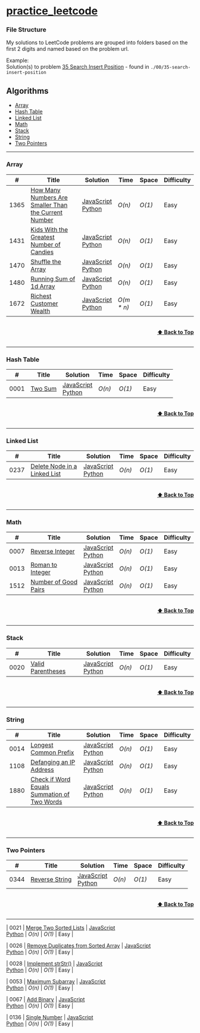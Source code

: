 # [practice_leetcode](https://leetcode.com/problemset/all/)

### File Structure

My solutions to LeetCode problems are grouped into folders based on the first 2 digits and named based on the problem url.

Example:<br>
Solution(s) to problem [35 Search Insert Position](https://leetcode.com/problems/search-insert-position/) - found in `./00/35-search-insert-position`

## Algorithms

- [Array](https://github.com/michedomingo/practice_leetcode#Array)
- [Hash Table](https://github.com/michedomingo/practice_leetcode#Hash-Table)
- [Linked List](https://github.com/michedomingo/practice_leetcode#Linked-List)
- [Math](https://github.com/michedomingo/practice_leetcode#Math)
- [Stack](https://github.com/michedomingo/practice_leetcode#Stack)
- [String](https://github.com/michedomingo/practice_leetcode#String)
- [Two Pointers](https://github.com/michedomingo/practice_leetcode#Two-Pointers)

---

### Array

| #    | Title                                                                                                                                       | Solution                                                                                                                                                   | Time        | Space  | Difficulty |
| ---- | ------------------------------------------------------------------------------------------------------------------------------------------- | ---------------------------------------------------------------------------------------------------------------------------------------------------------- | ----------- | ------ | ---------- |
| 1365 | [How Many Numbers Are Smaller Than the Current Number](https://leetcode.com/problems/how-many-numbers-are-smaller-than-the-current-number/) | [JavaScript]()<br>[Python](./13/65-how-many-numbers-are-smaller-than-the-current-number/1365-how-many-numbers-are-smaller-than-the-current-number.py)      | _O(n)_      | _O(1)_ | Easy       |
| 1431 | [Kids With the Greatest Number of Candies](https://leetcode.com/problems/kids-with-the-greatest-number-of-candies/)                         | [JavaScript]()<br>[Python](./14/31-kids-with-the-greatest-number-of-candies/1431-kids-with-the-greatest-number-of-candies.py)                              | _O(n)_      | _O(1)_ | Easy       |
| 1470 | [Shuffle the Array](https://leetcode.com/problems/shuffle-the-array/)                                                                       | [JavaScript]()<br>[Python](./14/70-shuffle-the-array/1470-shuffle-the-array.py)                                                                            | _O(n)_      | _O(1)_ | Easy       |
| 1480 | [Running Sum of 1d Array](https://leetcode.com/problems/running-sum-of-1d-array/)                                                           | [JavaScript](./14/80-running-sum-of-1d-array/1480-running-sum-of-1d-array.js)<br>[Python](./14/80-running-sum-of-1d-array/1480-running-sum-of-1d-array.py) | _O(n)_      | _O(1)_ | Easy       |
| 1672 | [Richest Customer Wealth](https://leetcode.com/problems/richest-customer-wealth/)                                                           | [JavaScript]()<br>[Python](./16/72-richest-customer-wealth/1672-richest-customer-wealth.py)                                                                | _O(m \* n)_ | _O(1)_ | Easy       |

<br/>
<div align="right">
    <b><a href="#algorithms">⬆️ Back to Top</a></b>
</div>
<br/>

---

### Hash Table

| #    | Title                                             | Solution                                                                                   | Time   | Space  | Difficulty |
| ---- | ------------------------------------------------- | ------------------------------------------------------------------------------------------ | ------ | ------ | ---------- |
| 0001 | [Two Sum](https://leetcode.com/problems/two-sum/) | [JavaScript](./00/01-two-sum/0001-two-sum.js)<br>[Python](./00/01-two-sum/0001-two-sum.py) | _O(n)_ | _O(1)_ | Easy       |

<br/>
<div align="right">
    <b><a href="#algorithms">⬆️ Back to Top</a></b>
</div>
<br/>

---

### Linked List

| #    | Title                                                                                       | Solution                                                                                                                                                                       | Time   | Space  | Difficulty |
| ---- | ------------------------------------------------------------------------------------------- | ------------------------------------------------------------------------------------------------------------------------------------------------------------------------------ | ------ | ------ | ---------- |
| 0237 | [Delete Node in a Linked List](https://leetcode.com/problems/delete-node-in-a-linked-list/) | [JavaScript](./02/37-delete-node-in-a-linked-list/0237-delete-node-in-a-linked-list.js)<br>[Python](./02/37-delete-node-in-a-linked-list/0237-delete-node-in-a-linked-list.py) | _O(n)_ | _O(1)_ | Easy       |

<br/>
<div align="right">
    <b><a href="#algorithms">⬆️ Back to Top</a></b>
</div>
<br/>

---

### Math

| #    | Title                                                                      | Solution                                                                                                                       | Time   | Space  | Difficulty |
| ---- | -------------------------------------------------------------------------- | ------------------------------------------------------------------------------------------------------------------------------ | ------ | ------ | ---------- |
| 0007 | [Reverse Integer](https://leetcode.com/problems/reverse-integer/)          | [JavaScript](./00/07-reverse-integer/0007-reverse-integer.js)<br>[Python](./00/07-reverse-integer/0007-reverse-integer.py)     | _O(n)_ | _O(1)_ | Easy       |
| 0013 | [Roman to Integer](https://leetcode.com/problems/roman-to-integer/)        | [JavaScript](./00/13-roman-to-integer/0013-roman-to-integer.js)<br>[Python](./00/13-roman-to-integer/0013-roman-to-integer.py) | _O(n)_ | _O(1)_ | Easy       |
| 1512 | [Number of Good Pairs](https://leetcode.com/problems/number-of-good-pairs) | [JavaScript]()<br>[Python](./15/12-number-of-good-pairs/1512-number-of-good-pairs.py)                                          | _O(n)_ | _O(1)_ | Easy       |

<br/>
<div align="right">
    <b><a href="#algorithms">⬆️ Back to Top</a></b>
</div>
<br/>

---

### Stack

| #    | Title                                                                 | Solution                                                                                                                          | Time   | Space  | Difficulty |
| ---- | --------------------------------------------------------------------- | --------------------------------------------------------------------------------------------------------------------------------- | ------ | ------ | ---------- |
| 0020 | [Valid Parentheses](https://leetcode.com/problems/valid-parentheses/) | [JavaScript](./00/20-valid-parentheses/0020-valid-parentheses.js)<br>[Python](/00/20-valid-parentheses/0020-valid-parentheses.py) | _O(n)_ | _O(1)_ | Easy       |

<br/>
<div align="right">
    <b><a href="#algorithms">⬆️ Back to Top</a></b>
</div>
<br/>

---

### String

| #    | Title                                                                                                                     | Solution                                                                                                                                                                                                                                   | Time   | Space  | Difficulty |
| ---- | ------------------------------------------------------------------------------------------------------------------------- | ------------------------------------------------------------------------------------------------------------------------------------------------------------------------------------------------------------------------------------------ | ------ | ------ | ---------- |
| 0014 | [Longest Common Prefix](https://leetcode.com/problems/longest-common-prefix/)                                             | [JavaScript](./00/14-longest-common-prefix/0014-longest-common-prefix.js)<br>[Python](./00/14-longest-common-prefix/0014-longest-common-prefix.py)                                                                                         | _O(n)_ | _O(1)_ | Easy       |
| 1108 | [Defanging an IP Address](https://leetcode.com/problems/defanging-an-ip-address/)                                         | [JavaScript]()<br>[Python](./11/08-defanging-an-ip-address/1108-defanging-an-ip-address.py)                                                                                                                                                | _O(n)_ | _O(1)_ | Easy       |
| 1880 | [Check if Word Equals Summation of Two Words](https://leetcode.com/problems/check-if-word-equals-summation-of-two-words/) | [JavaScript](./18/80-check-if-word-equals-summation-of-two-words/1880-check-if-word-equals-summation-of-two-words.js)<br>[Python](./18/80-check-if-word-equals-summation-of-two-words/1880-check-if-word-equals-summation-of-two-words.py) | _O(n)_ | _O(1)_ | Easy       |

<br/>
<div align="right">
    <b><a href="#algorithms">⬆️ Back to Top</a></b>
</div>
<br/>

---

### Two Pointers

| #    | Title                                                                | Solution                                                                  | Time   | Space  | Difficulty |
| ---- | -------------------------------------------------------------------- | ------------------------------------------------------------------------- | ------ | ------ | ---------- |
| 0344 | [Reverse String](https://leetcode.com/problems/number-of-good-pairs) | [JavaScript]()<br>[Python](./03/44-reverse-string/0344-reverse-string.py) | _O(n)_ | _O(1)_ | Easy       |

<br/>
<div align="right">
    <b><a href="#algorithms">⬆️ Back to Top</a></b>
</div>
<br/>

---

| 0021 | [Merge Two Sorted Lists](https://leetcode.com/problems/merge-two-sorted-lists/) | [JavaScript](./00/21-merge-two-sorted-lists/0021-merge-two-sorted-lists.js)<br>[Python](./00/21-merge-two-sorted-lists/0021-merge-two-sorted-lists.py) | _O(n)_ | _O(1)_ | Easy |

| 0026 | [Remove Duplicates from Sorted Array](https://leetcode.com/problems/remove-duplicates-from-sorted-array/) | [JavaScript](./00/26-remove-duplicates-from-sorted-array/0026-remove-duplicates-from-sorted-array.js)<br>[Python](./00/26-remove-duplicates-from-sorted-array/0026-remove-duplicates-from-sorted-array.py) | _O(n)_ | _O(1)_ | Easy |

| 0028 | [Implement strStr()](https://leetcode.com/problems/implement-strstr/) | [JavaScript](./00/28-implement-strstr/0028-implement-strstr.js)<br>[Python](./00/28-implement-strstr/0028-implement-strstr.py) | _O(n)_ | _O(1)_ | Easy |

| 0053 | [Maximum Subarray](https://leetcode.com/problems/maximum-subarray/) | [JavaScript](./00/53-maximum-subarray/0053-maximum-subarray.js)<br>[Python](./00/53-maximum-subarray/0053-maximum-subarray.py) | _O(n)_ | _O(1)_ | Easy |

| 0067 | [Add Binary](https://leetcode.com/problems/add-binary/) | [JavaScript](./00/67-add-binary/0067-add-binary.js)<br>[Python](./00/67-add-binary/0067-add-binary.py) | _O(n)_ | _O(1)_ | Easy |

| 0136 | [Single Number](https://leetcode.com/problems/single-number/) | [JavaScript](./01/36-valid-parentheses/0136-valid-parentheses.js)<br>[Python](./01/36-valid-parentheses/0136-valid-parentheses.py) | _O(n)_ | _O(1)_ | Easy |
